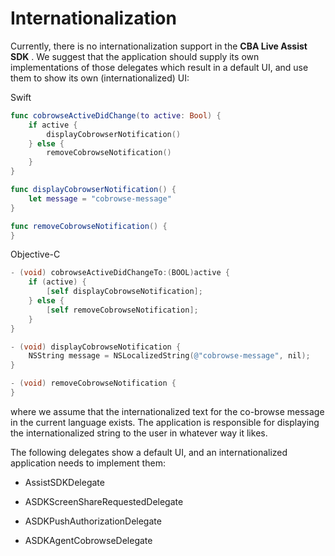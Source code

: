 # Internationalization

Currently, there is no internationalization support in the **CBA Live Assist SDK** . We suggest that the application should supply its own implementations of those delegates which result in a default UI, and use them to show its own (internationalized) UI:

Swift
```swift
func cobrowseActiveDidChange(to active: Bool) {
    if active {
        displayCobrowserNotification()
    } else { 
        removeCobrowseNotification()
    }
}

func displayCobrowserNotification() {
    let message = "cobrowse-message"
}

func removeCobrowseNotification() {
}
```

Objective-C
```objective-c
- (void) cobrowseActiveDidChangeTo:(BOOL)active {
    if (active) {
        [self displayCobrowseNotification];
    } else {
        [self removeCobrowseNotification];
    }
}

- (void) displayCobrowseNotification {
    NSString message = NSLocalizedString(@"cobrowse-message", nil);
}

- (void) removeCobrowseNotification {
}
```

where we assume that the internationalized text for the co-browse message in the current language exists. The application is responsible for displaying the internationalized string to the user in whatever way it likes.

The following delegates show a default UI, and an internationalized application needs to implement them:

  - AssistSDKDelegate

  - ASDKScreenShareRequestedDelegate

  - ASDKPushAuthorizationDelegate

  - ASDKAgentCobrowseDelegate
